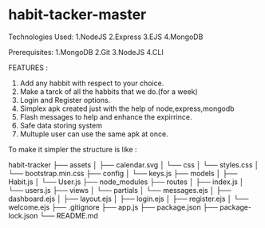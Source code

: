 # habit-tacker-master

Technologies Used:
1.NodeJS
2.Express
3.EJS
4.MongoDB


Prerequisites:
    1.MongoDB
    2.Git
    3.NodeJS
    4.CLI

FEATURES :
1. Add any habbit with respect to your choice.
2. Make a tarck of all the habbits that we do.(for a week)
3. Login and Register options.
4. Simplex apk created just with the help of node,express,mongodb
5. Flash messages to help and enhance the expirrince.
6. Safe data storing system
7. Multuple user can use the same apk at once.


To make it simpler the structure is like :

habit-tracker
├── assets
│  ├── calendar.svg
│  └── css
│  └── styles.css
│  └── bootstrap.min.css
├── config
│  └── keys.js
├── models
│  ├── Habit.js
│  └── User.js
├── node_modules
├── routes
│  ├── index.js
│  └── users.js
├── views
│  └── partials
│  └── messages.ejs
│  ├── dashboard.ejs
│  ├── layout.ejs
│  ├── login.ejs
│  ├── register.ejs
│  └── welcome.ejs
├── .gitignore
├── app.js
├── package.json
├── package-lock.json
└── README.md 
